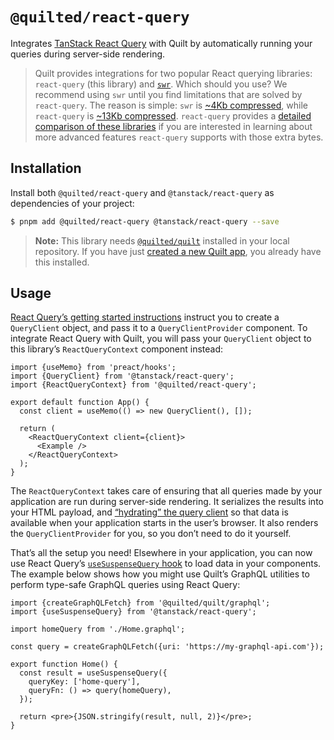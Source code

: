 # `@quilted/react-query`

Integrates [TanStack React Query](https://tanstack.com/query/v4) with Quilt by automatically running your queries during server-side rendering.

> Quilt provides integrations for two popular React querying libraries: `react-query` (this library) and [`swr`](../swr). Which should you use? We recommend using `swr` until you find limitations that are solved by `react-query`. The reason is simple: `swr` is [~4Kb compressed](https://bundlephobia.com/package/swr), while `react-query` is [~13Kb compressed](https://bundlephobia.com/package/react-query@3.35.0). `react-query` provides a [detailed comparison of these libraries](https://tanstack.com/query/v4/docs/comparison) if you are interested in learning about more advanced features `react-query` supports with those extra bytes.

## Installation

Install both `@quilted/react-query` and `@tanstack/react-query` as dependencies of your project:

```bash
$ pnpm add @quilted/react-query @tanstack/react-query --save
```

> **Note:** This library needs [`@quilted/quilt`](../../packages/quilt) installed in your local repository. If you have just [created a new Quilt app](../../documentation/getting-started.md), you already have this installed.

## Usage

[React Query’s getting started instructions](https://tanstack.com/query/v4/docs/quick-start) instruct you to create a `QueryClient` object, and pass it to a `QueryClientProvider` component. To integrate React Query with Quilt, you will pass your `QueryClient` object to this library’s `ReactQueryContext` component instead:

```tsx
import {useMemo} from 'preact/hooks';
import {QueryClient} from '@tanstack/react-query';
import {ReactQueryContext} from '@quilted/react-query';

export default function App() {
  const client = useMemo(() => new QueryClient(), []);

  return (
    <ReactQueryContext client={client}>
      <Example />
    </ReactQueryContext>
  );
}
```

The `ReactQueryContext` takes care of ensuring that all queries made by your application are run during server-side rendering. It serializes the results into your HTML payload, and [“hydrating” the query client](https://tanstack.com/query/v4/docs/reference/hydration) so that data is available when your application starts in the user’s browser. It also renders the `QueryClientProvider` for you, so you don’t need to do it yourself.

That’s all the setup you need! Elsewhere in your application, you can now use React Query’s [`useSuspenseQuery` hook](https://tanstack.com/query/v4/docs/reference/useSuspenseQuery) to load data in your components. The example below shows how you might use Quilt’s GraphQL utilities to perform type-safe GraphQL queries using React Query:

```tsx
import {createGraphQLFetch} from '@quilted/quilt/graphql';
import {useSuspenseQuery} from '@tanstack/react-query';

import homeQuery from './Home.graphql';

const query = createGraphQLFetch({uri: 'https://my-graphql-api.com'});

export function Home() {
  const result = useSuspenseQuery({
    queryKey: ['home-query'],
    queryFn: () => query(homeQuery),
  });

  return <pre>{JSON.stringify(result, null, 2)}</pre>;
}
```
